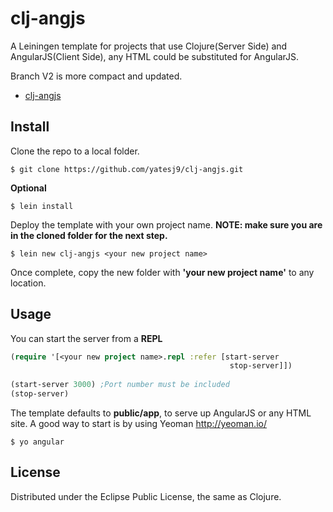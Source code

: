 # clj-angjs
A Leiningen template for projects that use Clojure(Server Side) and AngularJS(Client Side), any HTML could be substituted for AngularJS.

Branch V2 is more compact and updated.

* [clj-angjs](http://yatesj9.github.io/clj-angjs/)

## Install

Clone the repo to a local folder.

	$ git clone https://github.com/yatesj9/clj-angjs.git

**Optional**

	$ lein install

Deploy the template with your own project name. **NOTE: make sure you are in the cloned folder for the next step.** 

	$ lein new clj-angjs <your new project name>

Once complete, copy the new folder with **'your new project name'** to any location.
	
## Usage

You can start the server from a **REPL**

```clojure
(require '[<your new project name>.repl :refer [start-server
	                                             stop-server]])
	                                                       
(start-server 3000) ;Port number must be included
(stop-server)
```

The template defaults to **public/app**, to serve up AngularJS or any HTML site. A good way to start is by using Yeoman <http://yeoman.io/>
	
	$ yo angular 
	

## License

Distributed under the Eclipse Public License, the same as Clojure.